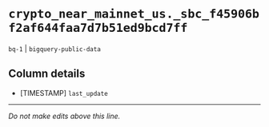 # `crypto_near_mainnet_us._sbc_f45906bf2af644faa7d7b51ed9bcd7ff`
`bq-1` | `bigquery-public-data`

## Column details
* [TIMESTAMP] `last_update`

-------------------------------------------------------------------------------
*Do not make edits above this line.*
